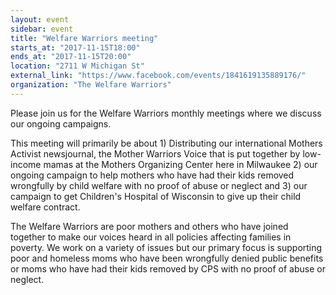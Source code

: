 ```yaml
---
layout: event
sidebar: event
title: "Welfare Warriors meeting"
starts_at: "2017-11-15T18:00"
ends_at: "2017-11-15T20:00"
location: "2711 W Michigan St"
external_link: "https://www.facebook.com/events/1841619135889176/"
organization: "The Welfare Warriors"
---
```

Please join us for the Welfare Warriors monthly meetings where we discuss our ongoing campaigns. 

This meeting will primarily be about 1) Distributing our international Mothers Activist newsjournal, the Mother Warriors Voice that is put together by low-income mamas at the Mothers Organizing Center here in Milwaukee 2) our ongoing campaign to help mothers who have had their kids removed wrongfully by child welfare with no proof of abuse or neglect and 3) our campaign to get Children's Hospital of Wisconsin to give up their child welfare contract.

The Welfare Warriors are poor mothers and others who have joined together to make our voices heard in all policies affecting families in poverty. We work on a variety of issues but our primary focus is supporting poor and homeless moms who have been wrongfully denied public benefits or moms who have had their kids removed by CPS with no proof of abuse or neglect.
